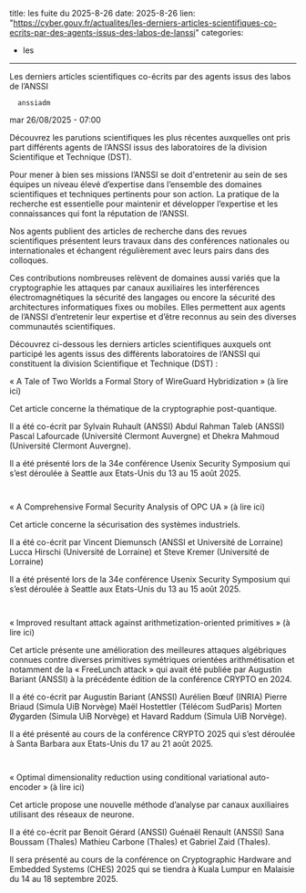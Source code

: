  
title: les fuite du 2025-8-26
date: 2025-8-26
lien: "https://cyber.gouv.fr/actualites/les-derniers-articles-scientifiques-co-ecrits-par-des-agents-issus-des-labos-de-lanssi"
categories:
  - les
---

Les derniers articles scientifiques co-écrits par des agents issus des labos de l’ANSSI

            


      anssiadm
mar 26/08/2025 - 07:00

            
Découvrez les parutions scientifiques les plus récentes auxquelles ont pris part différents agents de l’ANSSI issus des laboratoires de la division Scientifique et Technique (DST).

      
      

              
  

    

      
            
Pour mener à bien ses missions
l’ANSSI se doit d'entretenir au sein de ses équipes un niveau élevé d’expertise dans l’ensemble des domaines scientifiques et techniques pertinents pour son action. La pratique de la recherche est essentielle pour maintenir et développer l’expertise et les connaissances qui font la réputation de l’ANSSI.

Nos agents publient des articles de recherche dans des revues scientifiques
présentent leurs travaux dans des conférences nationales ou internationales
et échangent régulièrement avec leurs pairs dans des colloques.

Ces contributions
nombreuses
relèvent de domaines aussi variés que la cryptographie
les attaques par canaux auxiliaires
les interférences électromagnétiques
la sécurité des langages ou encore la sécurité des architectures informatiques fixes ou mobiles. Elles permettent aux agents de l’ANSSI d’entretenir leur expertise et d’être reconnus au sein des diverses communautés scientifiques.

Découvrez ci-dessous les derniers articles scientifiques auxquels ont participé les agents issus des différents laboratoires de l’ANSSI qui constituent la division Scientifique et Technique (DST) :


« A Tale of Two Worlds
a Formal Story of WireGuard Hybridization » (à lire ici)

Cet article concerne la thématique de la cryptographie post-quantique.

Il a été co-écrit par Sylvain Ruhault (ANSSI)
Abdul Rahman Taleb (ANSSI)
Pascal Lafourcade (Université Clermont Auvergne) et Dhekra Mahmoud (Université Clermont Auvergne).

Il a été présenté lors de la 34e conférence Usenix Security Symposium qui s’est déroulée à Seattle
aux Etats-Unis
du 13 au 15 août 2025.

		 



« A Comprehensive Formal Security Analysis of OPC UA » (à lire ici)

Cet article concerne la sécurisation des systèmes industriels.

Il a été co-écrit par Vincent Diemunsch (ANSSI et Université de Lorraine)
Lucca Hirschi (Université de Lorraine) et Steve Kremer (Université de Lorraine)

Il a été présenté lors de la 34e conférence Usenix Security Symposium qui s’est déroulée à Seattle
aux Etats-Unis
du 13 au 15 août 2025.

		 



« Improved resultant attack against arithmetization-oriented primitives » (à lire ici)

Cet article présente une amélioration des meilleures attaques algébriques connues contre diverses primitives symétriques orientées arithmétisation et notamment de la « FreeLunch attack » qui avait été publiée par Augustin Bariant (ANSSI) à la précédente édition de la conférence CRYPTO en 2024.

Il a été co-écrit par Augustin Bariant (ANSSI)
Aurélien Bœuf (INRIA)
Pierre Briaud (Simula UiB
Norvège)
Maël Hostettler (Télécom SudParis)
Morten Øygarden (Simula UiB
Norvège) et Havard Raddum (Simula UiB
Norvège).

Il a été présenté au cours de la conférence CRYPTO 2025 qui s’est déroulée à Santa Barbara
aux Etats-Unis
du 17 au 21 août 2025.

		 



« Optimal dimensionality reduction using conditional variational auto-encoder » (à lire ici)

Cet article propose une nouvelle méthode d’analyse par canaux auxiliaires utilisant des réseaux de neurone.

Il a été co-écrit par Benoit Gérard (ANSSI)
Guénaël Renault (ANSSI)
Sana Boussam (Thales)
Mathieu Carbone (Thales) et Gabriel Zaid (Thales).

Il sera présenté au cours de la conférence on Cryptographic Hardware and Embedded Systems (CHES) 2025 qui se tiendra à Kuala Lumpur
en Malaisie
du 14 au 18 septembre 2025.

